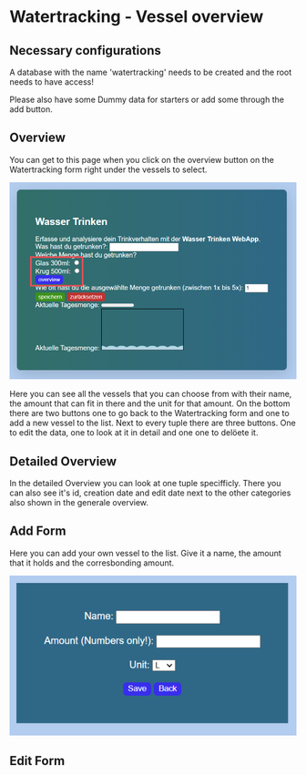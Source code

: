 # Watertracking - Vessel overview

## Necessary configurations

A database with the name 'watertracking' needs to be created and the root needs to have access!

Please also have some Dummy data for starters or add some through the add button.

## Overview

You can get to this page when you click on the overview button on the Watertracking form right under the vessels to select. 

![Get to Overview](./public/resource/GetToOverview.png)

Here you can see all the vessels that you can choose from with their name, the amount that can fit in there and the unit for that amount. On the bottom there are two buttons one to go back to the Watertracking form and one to add a new vessel to the list. Next to every tuple there are three buttons. One to edit the data, one to look at it in detail and one one to delöete it.

## Detailed Overview

In the detailed Overview you can look at one tuple specifficly. There you can also see it's id, creation date and edit date next to the other categories also shown in the generale overview.

## Add Form

Here you can add your own vessel to the list. Give it a name, the amount that it holds and the corresbonding amount.

![Add Form](./public/resource/AddForm.png)

## Edit Form

